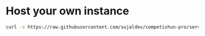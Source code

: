 # Host your own instance

```bash
curl -s https://raw.githubusercontent.com/sujaldev/competishun-pro/server/server/install.sh | sh
```